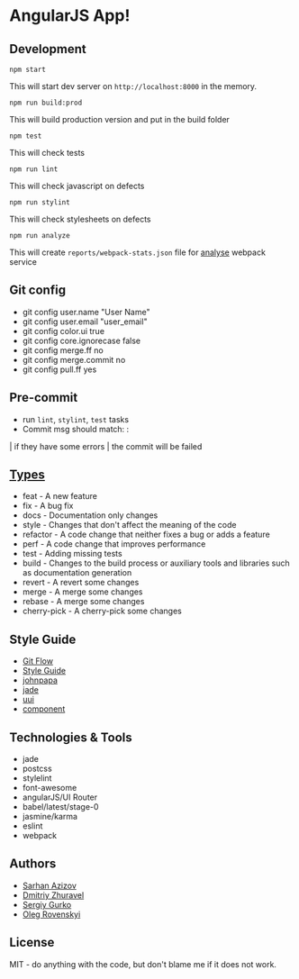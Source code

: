 # AngularJS App!

## Development

```
npm start
```
This will start dev server on `http://localhost:8000` in the memory.

```
npm run build:prod
```
This will build production version and put in the build folder

```
npm test
```
This will check tests

```
npm run lint
```
This will check javascript on defects  

```
npm run stylint
```
This will check stylesheets on defects  

```
npm run analyze
```
This will create `reports/webpack-stats.json` file for [analyse](https://webpack.github.io/analyse/) webpack service

## Git config

* git config user.name "User Name"
* git config user.email "user_email"
* git config color.ui true
* git config core.ignorecase false
* git config merge.ff no
* git config merge.commit no
* git config pull.ff yes

## Pre-commit
* run `lint`, `stylint`, `test` tasks
* Commit msg should match: <type>: <subject>


| if they have some errors 
| the commit will be failed

## [Types](http://npm.im/commitizen)
* feat - A new feature
* fix - A bug fix
* docs - Documentation only changes
* style - Changes that don't affect the meaning of the code 
* refactor - A code change that neither fixes a bug or adds a feature
* perf - A code change that improves performance
* test - Adding missing tests
* build - Changes to the build process or auxiliary tools and libraries such as documentation generation
* revert - A revert some changes 
* merge - A merge some changes
* rebase - A merge some changes
* cherry-pick -  A cherry-pick some changes

## Style Guide

* [Git Flow](https://habrahabr.ru/post/106912/)
* [Style Guide](https://github.com/toddmotto/angular-styleguide)
* [johnpapa](https://github.com/johnpapa/angular-styleguide/blob/master/a1/README.md)
* [jade](https://pugjs.org/api/migration-v2.html)
* [uui](https://uui.epam.com)
* [component](https://docs.angularjs.org/guide/component)

## Technologies & Tools

* jade
* postcss
* stylelint
* font-awesome
* angularJS/UI Router
* babel/latest/stage-0
* jasmine/karma
* eslint
* webpack

## Authors

* [Sarhan Azizov](https://github.com/Jayser/)
* [Dmitriy Zhuravel](https://github.com/dmZhur)
* [Sergiy Gurko](https://github.com/DStereo)
* [Oleg Rovenskyi](https://github.com/OlegRovenskyi)

## License
MIT - do anything with the code, but don't blame me if it does not work.